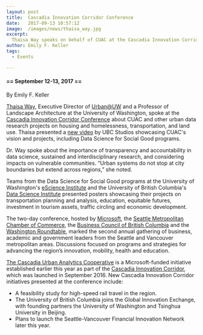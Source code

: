 ```yaml
---
layout: post
title:  Cascadia Innovation Corridor Conference
date:   2017-09-13 10:57:12
image:  /images/news/thaisa_way.jpg
excerpt:
  Thaisa Way speaks on behalf of CUAC at the Cascadia Innovation Corridor Conference
author: Emily F. Keller
tags:
  - Events

---
```


#### == September 12-13, 2017 ==

By Emily F. Keller

[Thaisa Way](http://larch.be.washington.edu/people/thaisa-way/), Executive Director of [Urban@UW](http://urban.uw.edu/) and a Professor of Landscape Architecture at the University of Washington, spoke at the [Cascadia Innovation Corridor Conference](https://www.seattlechamber.com/home/events/events-detail/2017/09/12/default-calendar/cascadia-innovation-corridor-conference) about CUAC and other urban data research projects on housing and homelessness, transportation, and land use. Thaisa presented a [new video](https://www.youtube.com/watch?time_continue=1&v=RWGm4q0bq6I) by UBC Studios showcasing CUAC's vision and projects, including Data Science for Social Good programs.

Dr. Way spoke about the importance of transparency and accountability in data science, sustained and interdisciplinary research, and considering impacts on vulnerable communities. “Urban systems do not stop at city boundaries but extend across regions,” she noted. 

Teams from the Data Science for Social Good programs at the University of Washington's [eScience Institute](http://escience.washington.edu/dssg/project-summaries-2017/) and the University of British Columbia's [Data Science Institute](https://dsi.ubc.ca/data-science-social-good) presented posters showcasing their projects on transportation planning and analysis, education, equitable futures, investment in tourism assets, traffic circling and economic development.

The two-day conference, hosted by [Microsoft](https://www.microsoft.com/en-us/), the [Seattle Metropolitan Chamber of Commerce](https://www.seattlechamber.com/home), the [Business Council of British Columbia](https://www.microsoft.com/en-us/) and the [Washington Roundtable](http://www.waroundtable.com/), marked the second annual gathering of business, academic and government leaders from the Seattle and Vancouver metropolitan areas. Discussions focused on programs and strategies for advancing the region’s innovation, mobility, health and education.

[The Cascadia Urban Analytics Cooperative](http://www.washington.edu/news/2017/02/23/universities-establish-joint-center-to-use-data-for-social-good-in-cascadia-region/) is a Microsoft-funded initiative established earlier this year as part of the [Cascadia Innovation Corridor](https://news.microsoft.com/2017/09/12/new-partnerships-advance-the-cascadia-innovation-corridor/), which was launched in September 2016. New Cascadia Innovation Corridor initiatives presented at the conference include:
* A feasibility study for high-speed rail travel in the region.
* The University of British Columbia joins the Global Innovation Exchange, with founding partners the University of Washington and Tsinghua University in Beijing.
* Plans to launch the Seattle-Vancouver Financial Innovation Network later this year.
